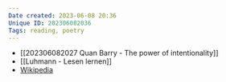 ```yaml
---
Date created: 2023-06-08 20:36
Unique ID: 202306082036
Tags: reading, poetry
---
```

- [[202306082027 Quan Barry - The power of intentionality]]
- [[Luhmann - Lesen lernen]]
- [Wikipedia](https://en.wikipedia.org/wiki/Close_reading)
